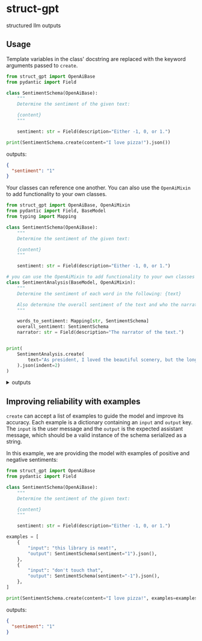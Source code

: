 # struct-gpt

structured llm outputs

## Usage

Template variables in the class' docstring are replaced with the keyword arguments passed to `create`.

```python
from struct_gpt import OpenAiBase
from pydantic import Field

class SentimentSchema(OpenAiBase):
    """
    Determine the sentiment of the given text:

    {content}
    """

    sentiment: str = Field(description="Either -1, 0, or 1.")

print(SentimentSchema.create(content="I love pizza!").json())
```
outputs:
```json
{
  "sentiment": "1"
}
```

Your classes can reference one another. You can also use the `OpenAiMixin` to add functionality to your own classes.

```python
from struct_gpt import OpenAiBase, OpenAiMixin
from pydantic import Field, BaseModel
from typing import Mapping

class SentimentSchema(OpenAiBase):
    """
    Determine the sentiment of the given text:

    {content}
    """

    sentiment: str = Field(description="Either -1, 0, or 1.")

# you can use the OpenAiMixin to add functionality to your own classes
class SentimentAnalysis(BaseModel, OpenAiMixin):
    """
    Determine the sentiment of each word in the following: {text}

    Also determine the overall sentiment of the text and who the narrator is.
    """

    words_to_sentiment: Mapping[str, SentimentSchema]
    overall_sentiment: SentimentSchema
    narrator: str = Field(description="The narrator of the text.")


print(
    SentimentAnalysis.create(
        text="As president, I loved the beautiful scenery, but the long hike was exhausting."
    ).json(indent=2)
)
```
<details>
<summary>outputs</summary>

```json
{
  "words_to_sentiment": {
    "As": {
      "sentiment": "0"
    },
    "president,": {
      "sentiment": "1"
    },
    "I": {
      "sentiment": "0"
    },
    "loved": {
      "sentiment": "1"
    },
    "the": {
      "sentiment": "0"
    },
    "beautiful": {
      "sentiment": "1"
    },
    "scenery,": {
      "sentiment": "1"
    },
    "but": {
      "sentiment": "-1"
    },
    "long": {
      "sentiment": "-1"
    },
    "hike": {
      "sentiment": "-1"
    },
    "was": {
      "sentiment": "0"
    },
    "exhausting.": {
      "sentiment": "-1"
    }
  },
  "overall_sentiment": {
    "sentiment": "0"
  },
  "narrator": "president"
}
```

</details>

## Improving reliability with examples

`create` can accept a list of examples to guide the model and improve its accuracy. Each example is a dictionary containing an `input` and `output` key. The `input` is the user message and the `output` is the expected assistant message, which should be a valid instance of the schema serialized as a string.

In this example, we are providing the model with examples of positive and negative sentiments:

```python
from struct_gpt import OpenAiBase
from pydantic import Field

class SentimentSchema(OpenAiBase):
    """
    Determine the sentiment of the given text:

    {content}
    """

    sentiment: str = Field(description="Either -1, 0, or 1.")

examples = [
    {
        "input": "this library is neat!",
        "output": SentimentSchema(sentiment="1").json(),
    },
    {
        "input": "don't touch that",
        "output": SentimentSchema(sentiment="-1").json(),
    },
]

print(SentimentSchema.create(content="I love pizza!", examples=examples).json())
```
outputs:
```json
{
  "sentiment": "1"
}
```

